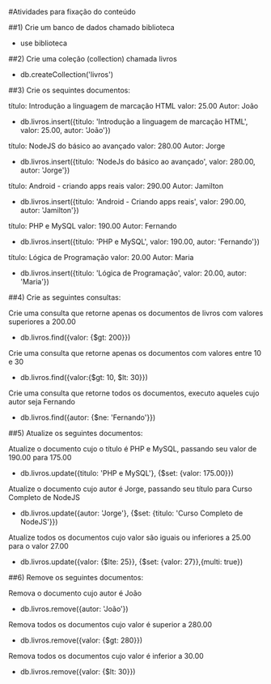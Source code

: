 #Atividades para fixação do conteúdo

##1) Crie um banco de dados chamado biblioteca
- use biblioteca

##2) Crie uma coleção (collection) chamada livros
- db.createCollection('livros')

##3) Crie os sequintes documentos:

título: Introdução a linguagem de marcação HTML
valor: 25.00
Autor: João

- db.livros.insert({titulo: 'Introdução a linguagem de marcação HTML', valor: 25.00, autor: 'João'})


título: NodeJS do básico ao avançado
valor: 280.00
Autor: Jorge

- db.livros.insert({titulo: 'NodeJs do básico ao avançado', valor: 280.00, autor: 'Jorge'})


título: Android - criando apps reais
valor: 290.00
Autor: Jamilton

- db.livros.insert({titulo: 'Android - Criando apps reais', valor: 290.00, autor: 'Jamilton'})


título: PHP e MySQL
valor: 190.00
Autor: Fernando

- db.livros.insert({titulo: 'PHP e MySQL', valor: 190.00, autor: 'Fernando'})


título: Lógica de Programação
valor: 20.00
Autor: Maria

- db.livros.insert({titulo: 'Lógica de Programação', valor: 20.00, autor: 'Maria'})


##4) Crie as seguintes consultas:

Crie uma consulta que retorne apenas os documentos de livros com valores superiores a 200.00
- db.livros.find({valor: {$gt: 200}})

Crie uma consulta que retorne apenas os documentos com valores entre 10 e 30
- db.livros.find({valor:{$gt: 10, $lt: 30}})

Crie uma consulta que retorne todos os documentos, executo aqueles cujo autor seja Fernando
- db.livros.find({autor: {$ne: 'Fernando'}})

##5) Atualize os seguintes documentos:

Atualize o documento cujo o título é PHP e MySQL, passando seu valor de 190.00 para 175.00
- db.livros.update({titulo: 'PHP e MySQL'}, {$set: {valor: 175.00}})

Atualize o documento cujo autor é Jorge, passando seu título para Curso Completo de NodeJS
- db.livros.update({autor: 'Jorge'}, {$set: {titulo: 'Curso Completo de NodeJS'}})

Atualize todos os documentos cujo valor são iguais ou inferiores a 25.00 para o valor 27.00
- db.livros.update({valor: {$lte: 25}}, {$set: {valor: 27}},{multi: true})


##6) Remove os seguintes documentos:

Remova o documento cujo autor é João
- db.livros.remove({autor: 'João'})

Remova todos os documentos cujo valor é superior a 280.00
- db.livros.remove({valor: {$gt: 280}})

Remova todos os documentos cujo valor é inferior a 30.00
- db.livros.remove({valor: {$lt: 30}})
